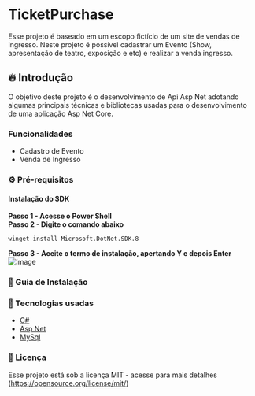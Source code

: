 # TicketPurchase
Esse projeto é baseado em um escopo fictício de um site de vendas de ingresso. Neste projeto é possível cadastrar um Evento (Show, apresentação de teatro, exposição e etc) e realizar a venda ingresso.
## :fire: Introdução
O objetivo deste projeto é o desenvolvimento de Api Asp Net adotando algumas principais técnicas e bibliotecas usadas para o desenvolvimento de uma aplicação Asp Net Core.
### Funcionalidades
* Cadastro de Evento
* Venda de Ingresso 
### :gear:	Pré-requisitos
#### Instalação do SDK
<b>Passo 1 - Acesse o Power Shell </b> <br>
<b>Passo 2 - Digite o comando abaixo</b>
```
winget install Microsoft.DotNet.SDK.8
```
<b>Passo 3 - Aceite o termo de instalação, apertando Y e depois Enter</b> <br>
![image](https://github.com/IsmaelCorreiaSilva/TicketPurchase/assets/61840250/c4f1419e-4f21-4d35-92cd-195b80a207ba)

### :hammer: Guia de Instalação
### :toolbox:	Tecnologias usadas
* [C#](https://dotnet.microsoft.com/pt-br/languages/csharp)
* [Asp Net](https://dotnet.microsoft.com/pt-br/apps/aspnet)
* [MySql](https://www.mysql.com/)
### :page_with_curl:	Licença
Esse projeto está sob a licença MIT - acesse para mais detalhes (https://opensource.org/license/mit/)
